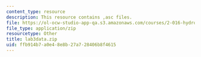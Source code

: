 ```yaml
---
content_type: resource
description: This resource contains ,asc files.
file: https://ol-ocw-studio-app-qa.s3.amazonaws.com/courses/2-016-hydrodynamics-13-012-fall-2005/ffb914b7a0e48e8b27a728406b8f4615_lab3data.zip
file_type: application/zip
resourcetype: Other
title: lab3data.zip
uid: ffb914b7-a0e4-8e8b-27a7-28406b8f4615
---
```

